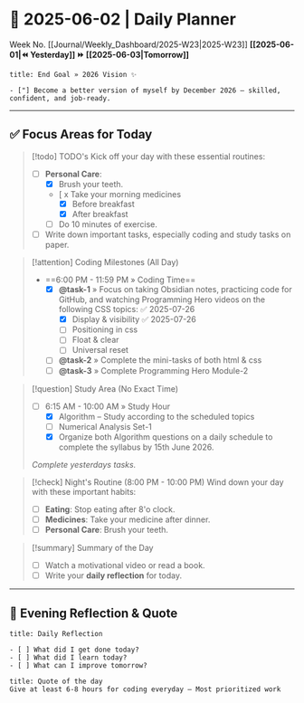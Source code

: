 # 🌼 **2025-06-02** | Daily Planner

Week No. [[Journal/Weekly_Dashboard/2025-W23|2025-W23]]
**[[2025-06-01|⏪ Yesterday]] ⏩ [[2025-06-03|Tomorrow]]**

```ad-important
title: End Goal » 2026 Vision ✨

- ["] Become a better version of myself by December 2026 — skilled, confident, and job-ready.
```

---
## ✅ Focus Areas for Today

> [!todo] TODO's
> Kick off your day with these essential routines:
> - [ ] **Personal Care**:
> 	- [x] Brush your teeth.
> 	- [ x Take your morning medicines
> 		- [x] Before breakfast
> 		- [x] After breakfast
> 	- [ ] Do 10 minutes of exercise.
> - [ ] Write down important tasks, especially coding and study tasks on paper.

> [!attention] Coding Milestones (All Day)
> - ==6:00 PM - 11:59 PM » Coding Time==
> 	- [x] **@task-1** » Focus on taking Obsidian notes, practicing code for GitHub, and watching Programming Hero videos on the following CSS topics: ✅ 2025-07-26
> 		- [x] Display & visibility ✅ 2025-07-26
> 		- [ ] Positioning in css
> 		- [ ] Float & clear
> 		- [ ] Universal reset
> 	- [ ] **@task-2** » Complete the mini-tasks of both html & css 
> 	- [ ] **@task-3** » Complete Programming Hero Module-2

> [!question] Study Area (No Exact Time)
> - [ ] 6:15 AM - 10:00 AM » Study Hour 
> 	- [x] Algorithm – Study according to the scheduled topics
> 	- [ ] Numerical Analysis Set-1
> 	- [x] Organize both Algorithm questions on a daily schedule to complete the syllabus by 15th June 2026.
> 
> *Complete yesterdays tasks.*

> [!check] Night's Routine (8:00 PM - 10:00 PM)
> Wind down your day with these important habits:
> - [ ] **Eating**: Stop eating after 8'o clock.
> - [ ] **Medicines**: Take your medicine after dinner.
> - [ ] **Personal Care**: Brush your teeth.

> [!summary] Summary of the Day
> - [ ] Watch a motivational video or read a book.
> - [ ] Write your **daily reflection** for today.

---
## 🌻 Evening Reflection & Quote

```ad-summary
title: Daily Reflection

- [ ] What did I get done today?
- [ ] What did I learn today?
- [ ] What can I improve tomorrow? 

```

```ad-quote
title: Quote of the day
Give at least 6-8 hours for coding everyday — Most prioritized work
``` 
